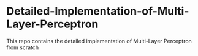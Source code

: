 # Detailed-Implementation-of-Multi-Layer-Perceptron
This repo contains the detailed implementation of Multi-Layer Perceptron from scratch
